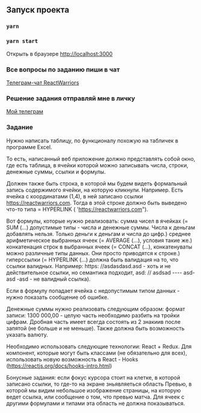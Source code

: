 ## Запуск проекта

### `yarn`

### `yarn start`

Открыть в браузере [http://localhost:3000](http://localhost:3000)

### Все вопросы по заданию пиши в чат

[Телеграм-чат ReactWarriors](https://t.me/rw_master_class)

### Решение задания отправляй мне в личку

[Мой телеграм](https://t.me/evgeniypodgaetskiy)

### Задание

Нужно написать таблицу, по функционалу похожую на табличек в программе Excel.

То есть, написанный веб приложение должно представлять собой окно, где есть таблица, в ячейки которой можно записывать числа, строки, денежные суммы, ссылки и формулы.

Должен также быть строка, в которой мы будем видеть формальный запись содержимого ячейки, на которую кликнули. Например. Есть ячейка с координатами (1,4), в ней записано ссылки https://reactwarriors.com. Тогда в этой строке должно быть выведено что-то типа = HYPERLINK ( 'https://reactwarriors.com").

Вот формулы, которые нужно реализовать:
сумма чисел в ячейках (= SUM (...) допустимые типы - числа и денежные суммы. Числа к деньгам добавлять нельзя. Только деньги к деньгам и числа до цифр.)
среднее арифметическое выбранных ячеек (= AVERAGE (...), условия такие же.)
конкатенация строк в выбранных ячеек (= CONCAT (...), конкатенуваты можно различные типы данных. Они просто приводятся к строке.)
гиперссылки (= HYPERLINK (...) должна быть валидация на то, что ссылки валидных. Например: https: //asdasdasd.asd - хоть и не действительное ссылки, но семантика подходит, asd: // asdsad ---- asd-asd -asd - не валидный ссылка).

Если в формулу попадает ячейка с недопустимым типом данных - нужно показать сообщение об ошибке.

Денежные суммы нужно реализовать следующим образом:
формат записи: 1300 000,00 - целую часть необходимо разбить на тройки цифрам. Дробная часть имеет всегда состоять из 2 знакиив после запятой (не больше и не меньше).
Также должна быть возможность указать валюту.

Необходимо использовать следующие технологии: React + Redux. Для компонент, которые могут быть классами (не обязательно для всех), использовать новую возможность в React - Hooks (https://reactjs.org/docs/hooks-intro.html)

Бонусные задания:
если фокус курсора стоит на клетке, в которой записано ссылки, то где-то на экране зньявляеться область Превью, в которой мы видим небольшое изображение страницы, на которую ведет ссылка, или сообщение о том, что превью матча. Для ячеек с другими формулами и типами эта область не должна показываться.
